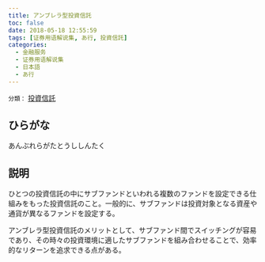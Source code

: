 ```yaml
---
title: アンブレラ型投資信託
toc: false
date: 2018-05-18 12:55:59
tags: [证券用语解说集, あ行, 投資信託]
categories:
  - 金融服务
  - 证券用语解说集
  - 日本語
  - あ行
---
```


`分類：` [投資信託](/tags/投資信託/)

## ひらがな

あんぶれらがたとうししんたく

## 説明

ひとつの投資信託の中にサブファンドといわれる複数のファンドを設定できる仕組みをもった投資信託のこと。一般的に、サブファンドは投資対象となる資産や通貨が異なるファンドを設定する。

アンブレラ型投資信託のメリットとして、サブファンド間でスイッチングが容易であり、その時々の投資環境に適したサブファンドを組み合わせることで、効率的なリターンを追求できる点がある。
